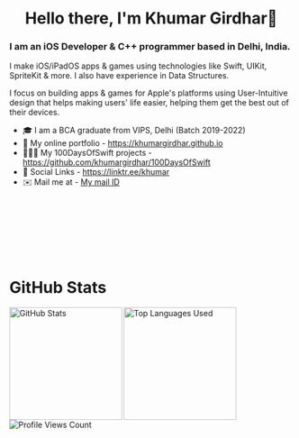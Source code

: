 <h1 align="center"> Hello there, I'm Khumar Girdhar👋 </h1>
<h3> I am an iOS Developer & C++ programmer based in Delhi, India. </h3>
<p> I make iOS/iPadOS apps & games using technologies like Swift, UIKit, SpriteKit & more. I also have experience in Data Structures.</p>
<p>I focus on building apps & games for Apple's platforms using User-Intuitive design that helps making users' life easier, helping them get the best out of their devices. 
</p>

- 🎓 I am a BCA graduate from VIPS, Delhi (Batch 2019-2022)
- 💼 My online portfolio - https://khumargirdhar.github.io
- 🧑🏻‍💻 My 100DaysOfSwift projects - https://github.com/khumargirdhar/100DaysOfSwift
- 🔗 Social Links - https://linktr.ee/khumar
- ✉️ Mail me at - [My mail ID](mailto:khumargirdhar@gmail.com)
</br>
</br>
</br>
</br>
</br>
</br>
<h1> GitHub Stats </h1>
<img align="left" height="200em" src="https://github-readme-stats.vercel.app/api?username=khumargirdhar&theme=github_dark&include_all_commits=true" alt="GitHub Stats"/> 
<img height="200em" align="left" src="https://github-readme-stats.vercel.app/api/top-langs/?username=khumargirdhar&layout=compact&langs_count=10&theme=github_dark&card_width=300em" alt="Top Languages Used"/>
<img align="centre" src="https://komarev.com/ghpvc/?username=khumargirdhar" alt="Profile Views Count"/>
